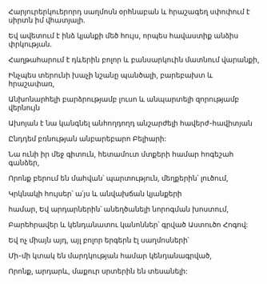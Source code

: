 Հարյուրերկուերորդ սաղմոսն օրհնաբան և հրաշագեղ սփոփում է սիրտն իմ վհատյալի.


Եվ ավետում է ինձ կյանքի մեծ հույս, որպես հավաստիք անձիս փրկության.


Հաղթահարում է դևերին բոլոր և բանսարկուին մատնում վարանքի,


Ինչպես տերունի խաչի նշանը պանծալի, բարեբախտ և հրաշափառ,


Անխոնարհելի բարձրությամբ լուսո և անպարտելի զորությամբ վերնույն


Ախոյան է նա կանգնել անհողդողդ անշարժելի հավերժ-հավիտյան


Ընդդեմ բռնության անբարեբարո Բելիարի:


Նա ունի իր մեջ գիտուն, հետամուտ մտքերի համար հոգեշահ գանձեր,


Որոնք բերում են մահվան՝ պարտություն, մեղքերին՝ լուծում,


Կրկնակի հույսեր՝ ա՛յս և անվախճան կյանքերի


համար, Եվ արդարներին՝ անեղծանելի նորոգման խոստում,


Բարեհրավեր և կենդանատու կանոններ՝ գրված Աստուծո Հոգով:


Եվ ոչ միայն այդ, այլ բոլոր երգերն էլ սաղմոսների՝


Մի-մի կտակ են մարդկության համար կենդանագրված,


Որոնք, արդարև, մաքուր սրտերին են տեսանելի: